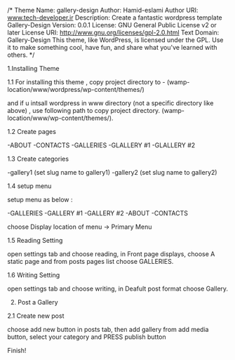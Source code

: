 /*
Theme Name: gallery-design
Author: Hamid-eslami
Author URI: www.tech-developer.ir
Description: Create a fantastic wordpress template Gallery-Design
Version: 0.0.1
License: GNU General Public License v2 or later
License URI: http://www.gnu.org/licenses/gpl-2.0.html
Text Domain: Gallery-Design
This theme, like WordPress, is licensed under the GPL.
Use it to make something cool, have fun, and share what you've learned with others.
*/


1.Installing Theme

1.1 For installing this theme , copy project directory to -
 (wamp-location/www/wordpress/wp-content/themes/)

 and if u intsall wordpress in www directory (not a specific directory like above) ,
 use following path to copy project directory.
 (wamp-location/www/wp-content/themes/).



1.2 Create pages

-ABOUT
-CONTACTS
-GALLERIES
	-GLALLERY #1
	-GLALLERY #2



1.3 Create categories

-gallery1 (set slug name to gallery1)
-gallery2 (set slug name to gallery2)



1.4 setup menu 

setup menu as below :

-GALLERIES
	-GALLERY #1
	-GALLERY #2
-ABOUT
-CONTACTS

choose Display location of menu -> Primary Menu 



1.5 Reading Setting

open settings tab and choose reading,
in Front page displays, choose A static page 
and from posts pages list choose GALLERIES.



1.6 Writing Setting

open settings tab and choose writing,
in Deafult post format choose Gallery.



2. Post a Gallery

2.1 Create new post

choose add new button in posts tab, then
add gallery from add media button,
select your category
and PRESS publish button

Finish!


